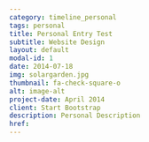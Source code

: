 ```yaml
---
category: timeline_personal
tags: personal
title: Personal Entry Test
subtitle: Website Design
layout: default
modal-id: 1
date: 2014-07-18
img: solargarden.jpg
thumbnail: fa-check-square-o
alt: image-alt
project-date: April 2014
client: Start Bootstrap
description: Personal Description
href:
---
```


